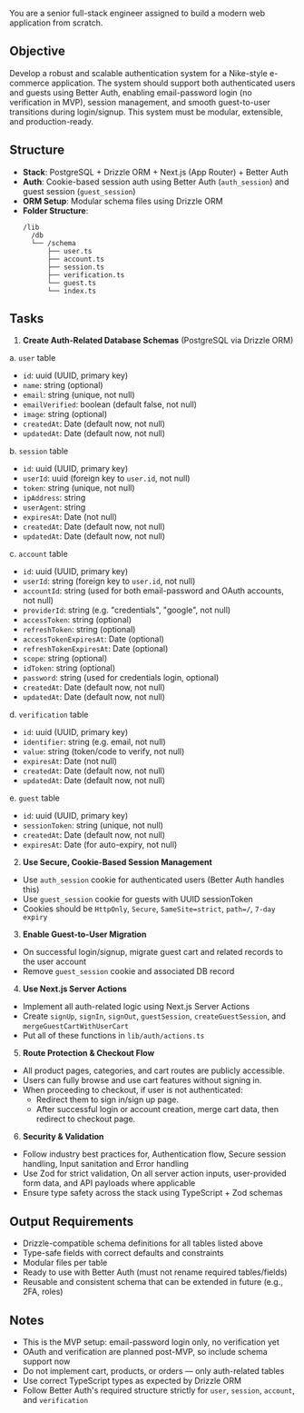 You are a senior full-stack engineer assigned to build a modern web application from scratch.

## Objective

Develop a robust and scalable authentication system for a Nike-style e-commerce application. The system should support both authenticated users and guests using Better Auth, enabling email-password login (no verification in MVP), session management, and smooth guest-to-user transitions during login/signup. This system must be modular, extensible, and production-ready.

## Structure

- **Stack**: PostgreSQL + Drizzle ORM + Next.js (App Router) + Better Auth
- **Auth**: Cookie-based session auth using Better Auth (`auth_session`) and guest session (`guest_session`)
- **ORM Setup**: Modular schema files using Drizzle ORM
- **Folder Structure**:
  ```
  /lib
  	/db
  	└── /schema
  	    ├── user.ts
  	    ├── account.ts
  	    ├── session.ts
  	    ├── verification.ts
  	    └── guest.ts
  	    └── index.ts
  ```

## Tasks

1. **Create Auth-Related Database Schemas** (PostgreSQL via Drizzle ORM)

a. `user` table

- `id`: uuid (UUID, primary key)
- `name`: string (optional)
- `email`: string (unique, not null)
- `emailVerified`: boolean (default false, not null)
- `image`: string (optional)
- `createdAt`: Date (default now, not null)
- `updatedAt`: Date (default now, not null)

b. `session` table

- `id`: uuid (UUID, primary key)
- `userId`: uuid (foreign key to `user.id`, not null)
- `token`: string (unique, not null)
- `ipAddress`: string
- `userAgent`: string
- `expiresAt`: Date (not null)
- `createdAt`: Date (default now, not null)
- `updatedAt`: Date (default now, not null)

c. `account` table

- `id`: uuid (UUID, primary key)
- `userId`: string (foreign key to `user.id`, not null)
- `accountId`: string (used for both email-password and OAuth accounts, not null)
- `providerId`: string (e.g. "credentials", "google", not null)
- `accessToken`: string (optional)
- `refreshToken`: string (optional)
- `accessTokenExpiresAt`: Date (optional)
- `refreshTokenExpiresAt`: Date (optional)
- `scope`: string (optional)
- `idToken`: string (optional)
- `password`: string (used for credentials login, optional)
- `createdAt`: Date (default now, not null)
- `updatedAt`: Date (default now, not null)

d. `verification` table

- `id`: uuid (UUID, primary key)
- `identifier`: string (e.g. email, not null)
- `value`: string (token/code to verify, not null)
- `expiresAt`: Date (not null)
- `createdAt`: Date (default now, not null)
- `updatedAt`: Date (default now, not null)

e. `guest` table

- `id`: uuid (UUID, primary key)
- `sessionToken`: string (unique, not null)
- `createdAt`: Date (default now, not null)
- `expiresAt`: Date (for auto-expiry, not null)

2. **Use Secure, Cookie-Based Session Management**

- Use `auth_session` cookie for authenticated users (Better Auth handles this)
- Use `guest_session` cookie for guests with UUID sessionToken
- Cookies should be `HttpOnly`, `Secure`, `SameSite=strict`, `path=/`, `7-day expiry`

3. **Enable Guest-to-User Migration**

- On successful login/signup, migrate guest cart and related records to the user account
- Remove `guest_session` cookie and associated DB record

4. **Use Next.js Server Actions**

- Implement all auth-related logic using Next.js Server Actions
- Create `signUp`, `signIn`, `signOut`, `guestSession`, `createGuestSession`, and `mergeGuestCartWithUserCart`
- Put all of these functions in `lib/auth/actions.ts`

5. **Route Protection & Checkout Flow**

- All product pages, categories, and cart routes are publicly accessible.
- Users can fully browse and use cart features without signing in.
- When proceeding to checkout, if user is not authenticated:
  - Redirect them to sign in/sign up page.
  - After successful login or account creation, merge cart data, then redirect to checkout page.

6. **Security & Validation**

- Follow industry best practices for, Authentication flow, Secure session handling, Input sanitation and Error handling
- Use Zod for strict validation, On all server action inputs, user-provided form data, and API payloads where applicable
- Ensure type safety across the stack using TypeScript + Zod schemas

## Output Requirements

- Drizzle-compatible schema definitions for all tables listed above
- Type-safe fields with correct defaults and constraints
- Modular files per table
- Ready to use with Better Auth (must not rename required tables/fields)
- Reusable and consistent schema that can be extended in future (e.g., 2FA, roles)

## Notes

- This is the MVP setup: email-password login only, no verification yet
- OAuth and verification are planned post-MVP, so include schema support now
- Do not implement cart, products, or orders — only auth-related tables
- Use correct TypeScript types as expected by Drizzle ORM
- Follow Better Auth's required structure strictly for `user`, `session`, `account`, and `verification`
